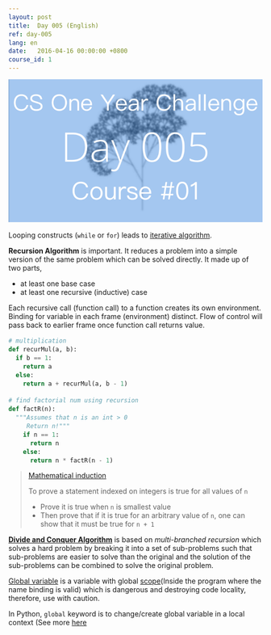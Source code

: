 ```yaml
---
layout: post
title:  Day 005 (English)
ref: day-005
lang: en
date:   2016-04-16 00:00:00 +0800
course_id: 1
---
```


![](/images/Day005-en.png)

Looping constructs (`while` or `for`) leads to [iterative algorithm](https://en.wikipedia.org/wiki/Iterative_method).

**Recursion Algorithm** is important. It reduces a problem into a simple version of the same problem which can be solved directly. It made up of two parts,

- at least one base case
- at least one recursive (inductive) case

Each recursive call (function call) to a function creates its own environment. Binding for variable in each frame (environment) distinct. Flow of control will pass back to earlier frame once function call returns value.

```python
# multiplication
def recurMul(a, b):
  if b == 1:
    return a
  else:
    return a + recurMul(a, b - 1)

# find factorial num using recursion
def factR(n):
  """Assumes that n is an int > 0
     Return n!"""
    if n == 1:
      return n
    else:
      return n * factR(n - 1)
```

> [Mathematical induction](https://en.wikipedia.org/wiki/Mathematical_induction)
>
> To prove a statement indexed on integers is true for all values of `n`
> - Prove it is true when `n` is smallest value
> - Then prove that if it is true for an arbitrary value of `n`, one can show that it must be true for `n + 1`

[**Divide and Conquer Algorithm**](https://en.wikipedia.org/wiki/Divide_and_conquer_algorithms) is based on *multi-branched recursion* which solves a hard problem by breaking it into a set of sub-problems such that sub-problems are easier to solve than the original and the solution of the sub-problems can be combined to solve the original problem.

[Global variable](https://en.wikipedia.org/wiki/Global_variable) is a variable with global [scope](https://en.wikipedia.org/wiki/Scope_(computer_science))(Inside the  program where the name binding is valid) which is dangerous and destroying code locality, therefore, use with caution.

In Python, `global` keyword is to change/create global variable in a local context (See more [here](http://stackoverflow.com/questions/4693120/use-of-global-keyword-in-python)
